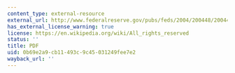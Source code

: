 ```yaml
---
content_type: external-resource
external_url: http://www.federalreserve.gov/pubs/feds/2004/200448/200448pap.pdf
has_external_license_warning: true
license: https://en.wikipedia.org/wiki/All_rights_reserved
status: ''
title: PDF
uid: 0b69e2a9-cb11-493c-9c45-031249fee7e2
wayback_url: ''
---
```

